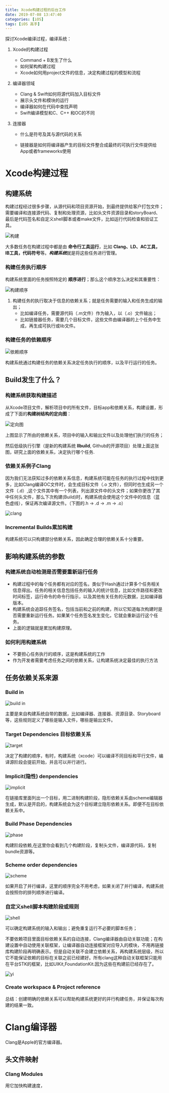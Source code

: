 ```yaml
---
title: Xcode构建过程的后台工作
date: 2019-07-08 13:47:40
categories: [iOS]
tags: [iOS 高手]
---
```


探讨Xcode编译过程，编译系统：

1. Xcode的构建过程

   - Command + B发生了什么
   - 如何架构构建过程
   - Xcode如何用project文件的信息，决定构建过程的模型和流程

2. 编译器领域

   - Clang & Swift如何将源代码加入目标文件
   - 展示头文件和模块的运行
   - 编译器如何在代码中查找声明
   - Swift编译模型和C、C++ 和OC的不同

3. 连接器

   - 什么是符号及其与源代码的关系

   - 链接器是如何将编译器产生的目标文件整合成最终的可执行文件提供给App或者frameworks使用

# Xcode构建过程

## 构建系统

构建过程经过很多步骤，从源代码和项目资源开始，到最终提供给客户打包文件；需要编译和连接源代码、复制和处理资源，比如头文件资源目录和storyBoard、最后是代码签名和自定义shell脚本或者make文件，比如运行代码检查和验证工具。

![构建](https://raw.githubusercontent.com/HaviLee/Blog-Images/master/高手/Screen%20Shot%202019-07-09%20at%2010.11.42%20PM.png)

大多数任务在构建过程中都是由 **命令行工具运行**，比如 **Clang、LD、AC工具，IB工具，代码符号**等。***构建系统***就是将这些任务进行管理。

### 构建任务执行顺序

构建系统里面的任务按照特定的 **顺序进行**；那么这个顺序怎么决定和其重要性：

![构建顺序](https://raw.githubusercontent.com/HaviLee/Blog-Images/master/高手/Screen%20Shot%202019-07-09%20at%2010.33.31%20PM.png)

1. 构建任务的执行取决于信息的依赖关系；就是任务需要的输入和任务生成的输出；
   - 比如编译任务，需要源代码（.m文件）作为输入，以（.o）文件输出；
   - 比如链接器任务，需要几个目标文件，这些文件由编译器的上个任务中生成，再生成可执行或lib文件。

### 构建任务的依赖顺序

![依赖顺序](https://raw.githubusercontent.com/HaviLee/Blog-Images/master/高手/Screen%20Shot%202019-07-09%20at%2010.45.02%20PM.png)

构建系统通过构建任务的依赖关系决定任务执行的顺序，以及平行运行的任务。

## Build发生了什么？

### 构建系统获取构建描述

从Xcode项目文件，解析项目中的所有文件，目标app和依赖关系，构建设置，形成了下面的**构建树结构的定向图**：

![定向图](https://raw.githubusercontent.com/HaviLee/Blog-Images/master/高手/Screen%20Shot%202019-07-09%20at%2011.06.46%20PM.png)

上图显示了所由的依赖关系，项目中的输入和输出文件以及处理他们执行的任务；

然后低级执行引擎（是新的构建系统 **llbuild**, Github的开源项目）处理上面这张图，研究上面的依赖关系，决定执行哪个任务.

### 依赖关系例子Clang

因为我们无法获知过多的依赖关系信息，构建系统可能在任务的执行过程中找到更多，比如Clang编译OC文件时，会生成目标文件（.o 文件），但同时也生成另一个文件（.d）,这个文件其中有一个列表，列出源文件中的头文件；如果你更改了其中任何头文件，那么下次构建(Build)时，构建系统会使用这个文件中的信息（蓝色虚线），保证再次编译源文件。（下图的.h -> .d -> .m -> .o）



![clang](https://raw.githubusercontent.com/HaviLee/Blog-Images/master/高手/Screen%20Shot%202019-07-09%20at%2011.18.06%20PM.png)

### Incremental Builds累加构建

构建系统可以只构建部分依赖关系，因此确定合理的依赖关系十分重要。

## 影响构建系统的参数

### 构建系统自动检测是否需要重新运行任务

- 构建过程中的每个任务都有对应的签名，类似于Hash通过计算多个任务相关信息得出。任务的相关信息包括任务的输入的统计信息，比如文件路径和更改时间标签，运行命令的命令行指示，以及其他有关任务的元数据，比如编译器版本。
- 构建系统会追踪任务签名，包括当前和之前的构建，所以它知道每次构建时是否需要重新运行任务。如果某个任务签名发生变化，它就会重新运行这个任务。
- 上面的逻辑就是累加构建原理。

### 如何利用构建系统

- 不要担心任务执行的顺序，这是构建系统的工作
- 作为开发者需要考虑任务之间的依赖关系，让构建系统决定最佳的执行方法

## 任务依赖关系来源

### Build in

![build in](https://raw.githubusercontent.com/HaviLee/Blog-Images/master/高手/Screen%20Shot%202019-07-10%20at%209.36.32%20PM.png)

主要是来自构建系统自带的数据，比如编译器、连接器、资源目录、Storyboard等，这些规则定义了哪些是输入文件，哪些是输出文件。

### Target Dependencies 目标依赖关系

![target](https://github.com/HaviLee/Blog-Images/raw/master/高手/Screen%20Shot%202019-07-10%20at%209.36.40%20PM.png)

决定了构建的顺序，有时，构建系统（xcode）可以编译不同目标和平行文件，编译源阶段会提前开始，并且可以并行进行。

### Implicit(隐性) denpendencies

![implicit](https://raw.githubusercontent.com/HaviLee/Blog-Images/master/高手/Screen%20Shot%202019-07-10%20at%209.36.49%20PM.png)

在链接库里面列出一个目标，用二进制构建阶段，隐形依赖关系由scheme编辑器生成，默认是开启的，构建系统会为这个目标建立隐形依赖关系。即便不在目标依赖关系中。

### Build Phase Dependencies

![phase](https://raw.githubusercontent.com/HaviLee/Blog-Images/master/高手/Screen%20Shot%202019-07-10%20at%209.36.57%20PM.png)

构建阶段依赖,在这里你会看到几个构建阶段，复制头文件，编译源代码，复制bundle资源等。

### Scheme order dependencies

![scheme](https://raw.githubusercontent.com/HaviLee/Blog-Images/master/高手/Screen%20Shot%202019-07-10%20at%209.37.05%20PM.png)

如果开启了并行编译，这里的顺序完全不用考虑，如果关闭了并行编译，构建系统会按照你的排列顺序进行编译。

### 自定义shell脚本构建阶段或规则

![shell](https://raw.githubusercontent.com/HaviLee/Blog-Images/master/高手/11.png)

可以确定构建系统的输入和输出；避免重复运行不必要的脚本任务；

不要依赖项目里面目标依赖关系的自动连接，Clang编译器由自动关联功能；在构建设置中自动使用关联框架，让编译器自动连接框架对应导入的模块，不用再链接库构建阶段再明确表示。但是自动关联不会建立依赖关系，再构建系统层级，所以它不能保证依赖的目标在关联之前已经建好。所有clang这种自动关联框架只能用在平台STK的框架，比如UIKit,FoundationKit.因为这些在构建前已经存在了。

![yi](https://raw.githubusercontent.com/HaviLee/Blog-Images/master/高手/12.png)

### Create workspace  & Project reference

总结：创建明确的依赖关系可以帮助构建系统更好的并行构建任务，并保证每次构建的结果一致。

# Clang编译器

Clang是Apple的官方编译器。

## 头文件映射







### Clang Modules

用它加快构建速度，